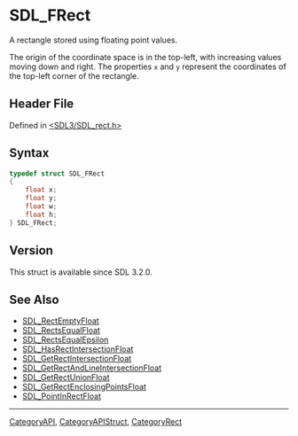 # SDL_FRect

A rectangle stored using floating point values.

The origin of the coordinate space is in the top-left, with increasing values moving down and right.
The properties `x` and `y` represent the coordinates of the top-left corner of the rectangle.

## Header File

Defined in [<SDL3/SDL_rect.h>](https://github.com/libsdl-org/SDL/blob/main/include/SDL3/SDL_rect.h)

## Syntax

```c
typedef struct SDL_FRect
{
    float x;
    float y;
    float w;
    float h;
} SDL_FRect;
```

## Version

This struct is available since SDL 3.2.0.

## See Also

- [SDL_RectEmptyFloat](SDL_RectEmptyFloat)
- [SDL_RectsEqualFloat](SDL_RectsEqualFloat)
- [SDL_RectsEqualEpsilon](SDL_RectsEqualEpsilon)
- [SDL_HasRectIntersectionFloat](SDL_HasRectIntersectionFloat)
- [SDL_GetRectIntersectionFloat](SDL_GetRectIntersectionFloat)
- [SDL_GetRectAndLineIntersectionFloat](SDL_GetRectAndLineIntersectionFloat)
- [SDL_GetRectUnionFloat](SDL_GetRectUnionFloat)
- [SDL_GetRectEnclosingPointsFloat](SDL_GetRectEnclosingPointsFloat)
- [SDL_PointInRectFloat](SDL_PointInRectFloat)

----
[CategoryAPI](CategoryAPI), [CategoryAPIStruct](CategoryAPIStruct), [CategoryRect](CategoryRect)

